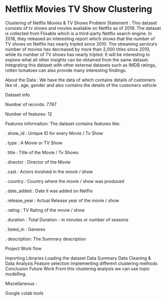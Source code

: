 # Netflix Movies TV Show Clustering
Clustering of Netflix Movies &amp; TV Shows
Problem Statement : This dataset consists of tv shows and movies available on Netflix as of 2019. The dataset is collected from Flixable which is a third-party Netflix search engine. In 2018, they released an interesting report which shows that the number of TV shows on Netflix has nearly tripled since 2010. The streaming service’s number of movies has decreased by more than 2,000 titles since 2010, while its number of TV shows has nearly tripled. It will be interesting to explore what all other insights can be obtained from the same dataset. Integrating this dataset with other external datasets such as IMDB ratings, rotten tomatoes can also provide many interesting findings.

About the Data : We have the data of which contains details of customers like id , age, gender and also contains the details of the customers vehicle

Dataset info

Number of records: 7787

Number of features: 12

Features information: The dataset contains features like:

. show_id : Unique ID for every Movie / Tv Show

. type : A Movie or TV Show

. title : Title of the Movie / Tv Shows

. director : Director of the Movie

. cast : Actors involved in the movie / show

. country : Country where the movie / show was produced

. date_added : Date it was added on Netflix

. release_year : Actual Release year of the movie / show

. rating : TV Rating of the movie / show

. duration : Total Duration - in minutes or number of seasons

. listed_in : Generes

. description: The Summary description

Project Work flow

Importing Libraries
Loading the dataset
Data Summary
Data Cleaning & Data Analysis
Feature selection
Implementing different clustering methods
Conclusion
Future Work From this clustering analysis we can use topic modelling.

Miscellaneous :

Google colab tools

